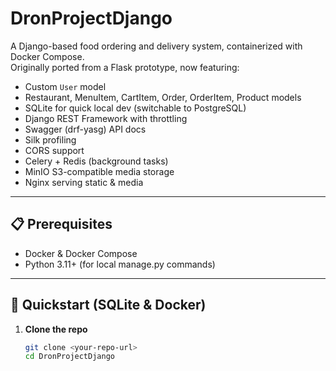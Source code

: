 # DronProjectDjango

A Django-based food ordering and delivery system, containerized with Docker Compose.  
Originally ported from a Flask prototype, now featuring:

- Custom `User` model  
- Restaurant, MenuItem, CartItem, Order, OrderItem, Product models  
- SQLite for quick local dev (switchable to PostgreSQL)  
- Django REST Framework with throttling  
- Swagger (drf-yasg) API docs  
- Silk profiling  
- CORS support  
- Celery + Redis (background tasks)  
- MinIO S3-compatible media storage  
- Nginx serving static & media  

---

## 📋 Prerequisites

- Docker & Docker Compose  
- Python 3.11+ (for local manage.py commands)  

---

## 🚀 Quickstart (SQLite & Docker)

1. **Clone the repo**  
   ```bash
   git clone <your-repo-url>
   cd DronProjectDjango
